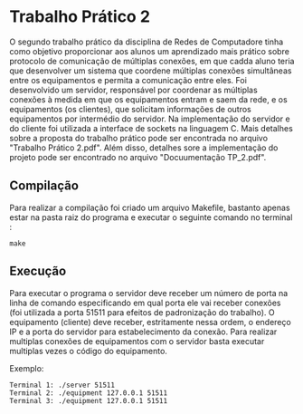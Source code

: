 # Trabalho Prático 2

O segundo trabalho prático da disciplina de Redes de Computadore tinha como objetivo proporcionar aos alunos um aprendizado mais prático sobre protocolo de comunicação de múltiplas conexões, em que cadda aluno teria que desenvolver um sistema que coordene múltiplas conexões simultâneas entre os equipamentos e permita a comunicação entre eles. Foi desenvolvido um servidor, responsável por coordenar as múltiplas conexões à medida em que os equipamentos entram e saem da rede, e os equipamentos (os clientes), que solicitam informações de outros equipamentos por intermédio do servidor. Na implementação do servidor e do cliente foi utilizada a interface de sockets na linguagem C. Mais detalhes sobre a proposta do trabalho prático pode ser encontrada no arquivo "Trabalho Prático 2.pdf". Além disso, detalhes sore a implementação do projeto pode ser encontrado no arquivo "Docuumentação TP_2.pdf".

## Compilação

Para realizar a compilação foi criado um arquivo Makefile, bastanto apenas estar na pasta raiz do programa e executar o seguinte comando no terminal :

```
make
```

## Execução

Para executar o programa o servidor deve receber um número de porta na linha de comando especificando em qual porta ele vai receber conexões (foi utilizada a porta 51511 para efeitos de padronização do trabalho). O equipamento (cliente) deve receber, estritamente nessa ordem, o endereço IP e a porta do servidor para
estabelecimento da conexão. Para realizar multiplas conexões de equipamentos com o servidor basta
executar multiplas vezes o código do equipamento.

Exemplo:

```
Terminal 1: ./server 51511
Terminal 2: ./equipment 127.0.0.1 51511
Terminal 3: ./equipment 127.0.0.1 51511
```
